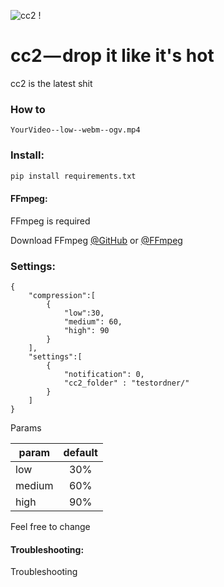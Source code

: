 ![cc2 !](https://miro.medium.com/max/1400/1*yKEke4YjMCd7ZJ4FutNlcQ.gif)

# cc2 — drop it like it's hot  
cc2 is the latest shit 

### How to

```
YourVideo--low--webm--ogv.mp4
```

### Install:

```python
pip install requirements.txt
```


#### FFmpeg:
FFmpeg is required

Download FFmpeg [@GitHub](https://github.com/FFmpeg/FFmpeg) or [@FFmpeg](https://www.ffmpeg.org/)

### Settings:

```
{   
    "compression":[
        {
            "low":30,
            "medium": 60,
            "high": 90
        }
    ],
    "settings":[
        {
            "notification": 0,
            "cc2_folder" : "testordner/"
        }
    ]
}
```

Params

| param             | default       |
| -------------     |:-------------:|
| low               | 30%           | 
| medium            | 60%           |   
| high              | 90%           |   

Feel free to change 



#### Troubleshooting:
Troubleshooting

